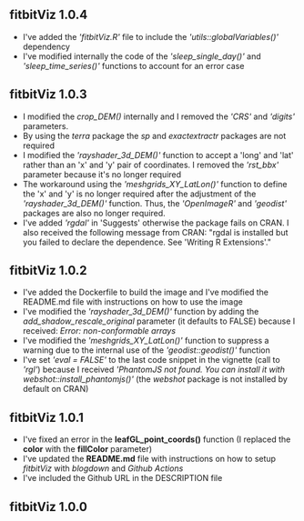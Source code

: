 
## fitbitViz 1.0.4

* I've added the *'fitbitViz.R'* file to include the *'utils::globalVariables()'* dependency
* I've modified internally the code of the *'sleep_single_day()'* and *'sleep_time_series()'* functions to account for an error case


## fitbitViz 1.0.3

* I modified the *crop_DEM()* internally and I removed the *'CRS'* and *'digits'* parameters.
* By using the *terra* package the *sp* and *exactextractr* packages are not required
* I modified the *'rayshader_3d_DEM()'* function to accept a 'long' and 'lat' rather than an 'x' and 'y' pair of coordinates. I removed the *'rst_bbx'* parameter because it's no longer required
* The workaround using the *'meshgrids_XY_LatLon()'* function to define the 'x' and 'y' is no longer required after the adjustment of the *'rayshader_3d_DEM()'* function. Thus, the *'OpenImageR'* and *'geodist'* packages are also no longer required.
* I've added *'rgdal'* in 'Suggests' otherwise the package fails on CRAN. I also received the following message from CRAN: "rgdal is installed but you failed to declare the dependence. See 'Writing R Extensions'."


## fitbitViz 1.0.2

* I've added the Dockerfile to build the image and I've modified the README.md file with instructions on how to use the image
* I've modified the *'rayshader_3d_DEM()'* function by adding the *add_shadow_rescale_original* parameter (it defaults to FALSE) because I received: *Error: non-conformable arrays*
* I've modified the *'meshgrids_XY_LatLon()'* function to suppress a warning due to the internal use of the *'geodist::geodist()'* function
* I've set *'eval = FALSE'* to the last code snippet in the vignette (call to *'rgl'*) because I received *'PhantomJS not found. You can install it with webshot::install_phantomjs()'* (the *webshot* package is not installed by default on CRAN)


## fitbitViz 1.0.1

* I've fixed an error in the **leafGL_point_coords()** function (I replaced the **color** with the **fillColor** parameter)
* I've updated the **README.md** file with instructions on how to setup *fitbitViz* with *blogdown* and *Github Actions*
* I've included the Github URL in the DESCRIPTION file


## fitbitViz 1.0.0

